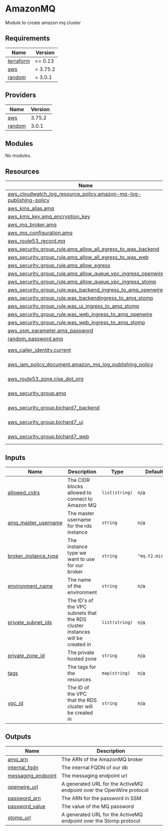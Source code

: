 # AmazonMQ

Module to create amazon mq cluster


<!-- BEGIN_TF_DOCS -->
## Requirements

| Name | Version |
|------|---------|
| <a name="requirement_terraform"></a> [terraform](#requirement\_terraform) | >= 0.13 |
| <a name="requirement_aws"></a> [aws](#requirement\_aws) | = 3.75.2 |
| <a name="requirement_random"></a> [random](#requirement\_random) | = 3.0.1 |

## Providers

| Name | Version |
|------|---------|
| <a name="provider_aws"></a> [aws](#provider\_aws) | 3.75.2 |
| <a name="provider_random"></a> [random](#provider\_random) | 3.0.1 |

## Modules

No modules.

## Resources

| Name | Type |
|------|------|
| [aws_cloudwatch_log_resource_policy.amazon-mq-log-publishing-policy](https://registry.terraform.io/providers/hashicorp/aws/3.75.2/docs/resources/cloudwatch_log_resource_policy) | resource |
| [aws_kms_alias.amq](https://registry.terraform.io/providers/hashicorp/aws/3.75.2/docs/resources/kms_alias) | resource |
| [aws_kms_key.amq_encryption_key](https://registry.terraform.io/providers/hashicorp/aws/3.75.2/docs/resources/kms_key) | resource |
| [aws_mq_broker.amq](https://registry.terraform.io/providers/hashicorp/aws/3.75.2/docs/resources/mq_broker) | resource |
| [aws_mq_configuration.amq](https://registry.terraform.io/providers/hashicorp/aws/3.75.2/docs/resources/mq_configuration) | resource |
| [aws_route53_record.mq](https://registry.terraform.io/providers/hashicorp/aws/3.75.2/docs/resources/route53_record) | resource |
| [aws_security_group_rule.amq_allow_all_egress_to_was_backend](https://registry.terraform.io/providers/hashicorp/aws/3.75.2/docs/resources/security_group_rule) | resource |
| [aws_security_group_rule.amq_allow_all_egress_to_was_web](https://registry.terraform.io/providers/hashicorp/aws/3.75.2/docs/resources/security_group_rule) | resource |
| [aws_security_group_rule.amq_allow_egress](https://registry.terraform.io/providers/hashicorp/aws/3.75.2/docs/resources/security_group_rule) | resource |
| [aws_security_group_rule.amq_allow_queue_vpc_ingress_openwire](https://registry.terraform.io/providers/hashicorp/aws/3.75.2/docs/resources/security_group_rule) | resource |
| [aws_security_group_rule.amq_allow_queue_vpc_ingress_stomp](https://registry.terraform.io/providers/hashicorp/aws/3.75.2/docs/resources/security_group_rule) | resource |
| [aws_security_group_rule.was_backend_ingress_to_amq_openwire](https://registry.terraform.io/providers/hashicorp/aws/3.75.2/docs/resources/security_group_rule) | resource |
| [aws_security_group_rule.was_backendingress_to_amq_stomp](https://registry.terraform.io/providers/hashicorp/aws/3.75.2/docs/resources/security_group_rule) | resource |
| [aws_security_group_rule.was_ui_ingress_to_amq_stomp](https://registry.terraform.io/providers/hashicorp/aws/3.75.2/docs/resources/security_group_rule) | resource |
| [aws_security_group_rule.was_web_ingress_to_amq_openwire](https://registry.terraform.io/providers/hashicorp/aws/3.75.2/docs/resources/security_group_rule) | resource |
| [aws_security_group_rule.was_web_ingress_to_amq_stomp](https://registry.terraform.io/providers/hashicorp/aws/3.75.2/docs/resources/security_group_rule) | resource |
| [aws_ssm_parameter.amq_password](https://registry.terraform.io/providers/hashicorp/aws/3.75.2/docs/resources/ssm_parameter) | resource |
| [random_password.amq](https://registry.terraform.io/providers/hashicorp/random/3.0.1/docs/resources/password) | resource |
| [aws_caller_identity.current](https://registry.terraform.io/providers/hashicorp/aws/3.75.2/docs/data-sources/caller_identity) | data source |
| [aws_iam_policy_document.amazon_mq_log_publishing_policy](https://registry.terraform.io/providers/hashicorp/aws/3.75.2/docs/data-sources/iam_policy_document) | data source |
| [aws_route53_zone.cjse_dot_org](https://registry.terraform.io/providers/hashicorp/aws/3.75.2/docs/data-sources/route53_zone) | data source |
| [aws_security_group.amq](https://registry.terraform.io/providers/hashicorp/aws/3.75.2/docs/data-sources/security_group) | data source |
| [aws_security_group.bichard7_backend](https://registry.terraform.io/providers/hashicorp/aws/3.75.2/docs/data-sources/security_group) | data source |
| [aws_security_group.bichard7_ui](https://registry.terraform.io/providers/hashicorp/aws/3.75.2/docs/data-sources/security_group) | data source |
| [aws_security_group.bichard7_web](https://registry.terraform.io/providers/hashicorp/aws/3.75.2/docs/data-sources/security_group) | data source |

## Inputs

| Name | Description | Type | Default | Required |
|------|-------------|------|---------|:--------:|
| <a name="input_allowed_cidrs"></a> [allowed\_cidrs](#input\_allowed\_cidrs) | The CIDR blocks allowed to connect to Amazon MQ | `list(string)` | n/a | yes |
| <a name="input_amq_master_username"></a> [amq\_master\_username](#input\_amq\_master\_username) | The master username for the rds instance | `string` | n/a | yes |
| <a name="input_broker_instance_type"></a> [broker\_instance\_type](#input\_broker\_instance\_type) | The instance type we want to use for our broker | `string` | `"mq.t2.micro"` | no |
| <a name="input_environment_name"></a> [environment\_name](#input\_environment\_name) | The name of the environment | `string` | n/a | yes |
| <a name="input_private_subnet_ids"></a> [private\_subnet\_ids](#input\_private\_subnet\_ids) | The ID's of the VPC subnets that the RDS cluster instances will be created in | `list(string)` | n/a | yes |
| <a name="input_private_zone_id"></a> [private\_zone\_id](#input\_private\_zone\_id) | The private hosted zone | `string` | n/a | yes |
| <a name="input_tags"></a> [tags](#input\_tags) | The tags for the resources | `map(string)` | n/a | yes |
| <a name="input_vpc_id"></a> [vpc\_id](#input\_vpc\_id) | The ID of the VPC that the RDS cluster will be created in | `string` | n/a | yes |

## Outputs

| Name | Description |
|------|-------------|
| <a name="output_amq_arn"></a> [amq\_arn](#output\_amq\_arn) | The ARN of the AmazonMQ broker |
| <a name="output_internal_fqdn"></a> [internal\_fqdn](#output\_internal\_fqdn) | The internal FQDN of our db |
| <a name="output_messaging_endpoint"></a> [messaging\_endpoint](#output\_messaging\_endpoint) | The messaging endpoint url |
| <a name="output_openwire_url"></a> [openwire\_url](#output\_openwire\_url) | A generated URL for the ActiveMQ endpoint over the OpenWire protocol |
| <a name="output_password_arn"></a> [password\_arn](#output\_password\_arn) | The ARN for the password in SSM |
| <a name="output_password_value"></a> [password\_value](#output\_password\_value) | The value of the MQ password |
| <a name="output_stomp_url"></a> [stomp\_url](#output\_stomp\_url) | A generated URL for the ActiveMQ endpoint over the Stomp protocol |
<!-- END_TF_DOCS -->
